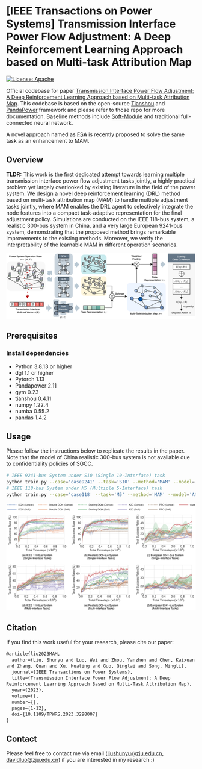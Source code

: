 # [IEEE Transactions on Power Systems] Transmission Interface Power Flow Adjustment: A Deep Reinforcement Learning Approach based on Multi-task Attribution Map

[![License: Apache](https://img.shields.io/badge/License-Apache-blue.svg)](LICENSE)

Official codebase for paper [Transmission Interface Power Flow Adjustment: A Deep Reinforcement Learning Approach based on Multi-task Attribution Map](https://ieeexplore.ieee.org/abstract/document/10192091). This codebase is based on the open-source [Tianshou](https://github.com/thu-ml/tianshou) and [PandaPower](https://github.com/e2nIEE/pandapower) framework and please refer to those repo for more documentation. Baseline methods include [Soft-Module](https://github.com/RchalYang/Soft-Module) and traditional full-connected neural network.

A novel approach named as [FSA](https://github.com/Cra2yDavid/FSA) is recently proposed to solve the same task as an enhancement to MAM. 


## Overview

**TLDR:** This work is the first dedicated attempt towards learning multiple transmission interface power flow adjustment tasks jointly, a highly practical problem yet largely overlooked by existing literature in the field of the power system. We design a novel deep reinforcement learning (DRL) method based on multi-task attribution map (MAM) to handle multiple adjustment tasks jointly, where MAM enables the DRL agent to selectively integrate the node features into a compact task-adaptive representation for the final adjustment policy. Simulations are conducted on the IEEE 118-bus system, a realistic 300-bus system in China, and a very large European 9241-bus system, demonstrating that the proposed method brings remarkable improvements to the existing methods. Moreover, we verify the interpretability of the learnable MAM in different operation scenarios.


![image](https://github.com/Cra2yDavid/MAM/blob/main/framework.png)

## Prerequisites

### Install dependencies
* Python 3.8.13 or higher
* dgl 1.1 or higher
* Pytorch 1.13
* Pandapower 2.11
* gym 0.23
* tianshou 0.4.11
* numpy 1.22.4
* numba 0.55.2
* pandas 1.4.2


## Usage

Please follow the instructions below to replicate the results in the paper. Note that the model of China realistic 300-bus system is not available due to confidentiality policies of SGCC.

```bash
# IEEE 9241-bus System under S10 (Single 10-Interface) task
python train.py --case='case9241' --task='S10' --method='MAM' --model='Attention'
# IEEE 118-bus System under M5 (Multiple 5-Interface) task
python train.py --case='case118' --task='M5' --method='MAM' --model='Attention'
```
![image](https://github.com/Cra2yDavid/MAM/blob/main/exp.png)


## Citation

If you find this work useful for your research, please cite our paper:

```
@article{liu2023MAM,
  author={Liu, Shunyu and Luo, Wei and Zhou, Yanzhen and Chen, Kaixuan and Zhang, Quan and Xu, Huating and Guo, Qinglai and Song, Mingli},
  journal={IEEE Transactions on Power Systems}, 
  title={Transmission Interface Power Flow Adjustment: A Deep Reinforcement Learning Approach Based on Multi-Task Attribution Map}, 
  year={2023},
  volume={},
  number={},
  pages={1-12},
  doi={10.1109/TPWRS.2023.3298007}
}
```

## Contact

Please feel free to contact me via email (<liushunyu@zju.edu.cn>, <davidluo@zju.edu.cn>) if you are interested in my research :)

